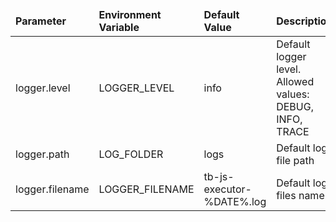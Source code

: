 <table>
  <thead>
      <tr>
          <td style="width: 25%"><b>Parameter</b></td><td style="width: 30%"><b>Environment Variable</b></td><td style="width: 15%"><b>Default Value</b></td><td style="width: 30%"><b>Description</b></td>
      </tr>
  </thead>
  <tbody>
      <tr>
          <td>logger.level</td>
          <td>LOGGER_LEVEL</td>
          <td>info</td>
          <td>Default logger level. Allowed values: DEBUG, INFO, TRACE</td>
      </tr>
      <tr>
          <td>logger.path</td>
          <td>LOG_FOLDER</td>
          <td>logs</td>
          <td>Default log file path</td>
      </tr>
      <tr>
          <td>logger.filename</td>
          <td>LOGGER_FILENAME</td>
          <td>tb-js-executor-%DATE%.log</td>
          <td>Default log files name</td>
      </tr>
  </tbody>
</table>
